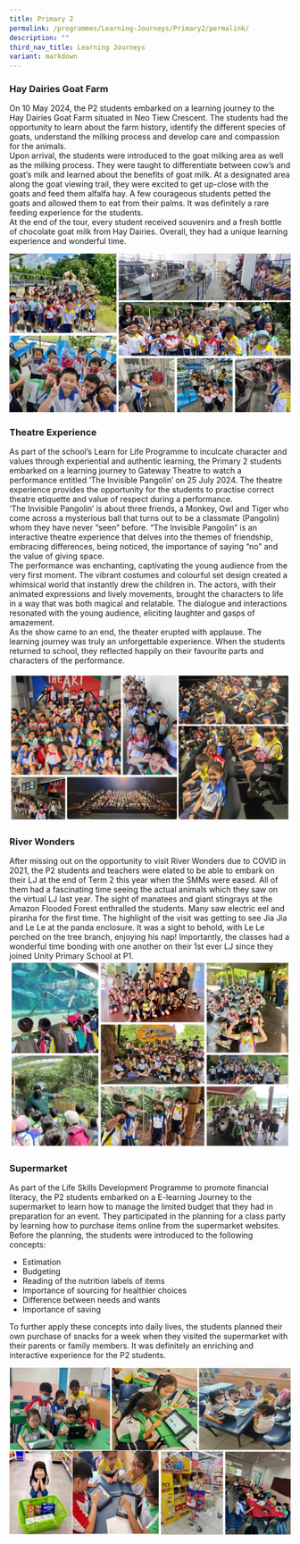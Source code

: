 ```yaml
---
title: Primary 2
permalink: /programmes/Learning-Journeys/Primary2/permalink/
description: ""
third_nav_title: Learning Journeys
variant: markdown
---
```

### **Hay Dairies Goat Farm**
On 10 May 2024, the P2 students embarked on a learning journey to the Hay Dairies Goat Farm situated in Neo Tiew Crescent. The students had the opportunity to learn about the farm history, identify the different species of goats, understand the milking process and develop care and compassion for the animals.  <br>
Upon arrival, the students were introduced to the goat milking area as well as the milking process. They were taught to differentiate between cow’s and goat’s milk and learned about the benefits of goat milk. At a designated area along the goat viewing trail, they were excited to get up-close with the goats and feed them alfalfa hay. A few courageous students petted the goats and allowed them to eat from their palms. It was definitely a rare feeding experience for the students. <br>
At the end of the tour, every student received souvenirs and a fresh bottle of chocolate goat milk from Hay Dairies. Overall, they had a unique learning experience and wonderful time.

![](/images/Learning%20Journeys/2024/P2_Hay_Dairies_Collage.jpg)
### **Theatre Experience**
As part of the school’s Learn for Life Programme to inculcate character and values through experiential and authentic learning, the Primary 2 students embarked on a learning journey to Gateway Theatre to watch a performance entitled ‘The Invisible Pangolin’ on 25 July 2024.  The theatre experience provides the opportunity for the students to practise correct theatre etiquette and value of respect during a performance.<br>
‘The Invisible Pangolin’ is about three friends, a Monkey, Owl and Tiger who come across a mysterious ball that turns out to be a classmate (Pangolin) whom they have never “seen” before. “The Invisible Pangolin” is an interactive theatre experience that delves into the themes of friendship, embracing differences, being noticed, the importance of saying “no” and the value of giving space. <br>
The performance was enchanting, captivating the young audience from the very first moment. The vibrant costumes and colourful set design created a whimsical world that instantly drew the children in. The actors, with their animated expressions and lively movements, brought the characters to life in a way that was both magical and relatable. The dialogue and interactions resonated with the young audience, eliciting laughter and gasps of amazement. <br>
As the show came to an end, the theater erupted with applause. The learning journey was truly an unforgettable experience. When the students returned to school, they reflected happily on their favourite parts and characters of the performance.

![](/images/Learning%20Journeys/2024/P2_LJ_Theatre_Exp.png)

### **River Wonders**
After missing out on the opportunity to visit River Wonders due to COVID in 2021, the P2 students and teachers were elated to be able to embark on their LJ at the end of Term 2 this year when the SMMs were eased. All of them had a fascinating time seeing the actual animals which they saw on the virtual LJ last year. The sight of manatees and giant stingrays at the Amazon Flooded Forest enthralled the students. Many saw electric eel and piranha for the first time. The highlight of the visit was getting to see Jia Jia and Le Le at the panda enclosure. It was a sight to behold, with Le Le perched on the tree branch, enjoying his nap! Importantly, the classes had a wonderful time bonding with one another on their 1st ever LJ since they joined Unity Primary School at P1.
![](/images/Learning%20Journeys/2022/Primary%202/2022%20P2%20River%20Wonders.jpg)

### **Supermarket**
As part of the Life Skills Development Programme to promote financial literacy, the P2 students embarked on a E-learning Journey to the supermarket to learn how to manage the limited budget that they had in preparation for an event.
They participated in the planning for a class party by learning how to purchase items online from the supermarket websites.<br>
Before the planning, the students were introduced to the following concepts:
* Estimation
* Budgeting
* Reading of the nutrition labels of items
* Importance of sourcing for healthier choices
* Difference between needs and wants
* Importance of saving

To further apply these concepts into daily lives, the students planned their own purchase of snacks for a week when they visited the supermarket with their parents or family members. It was definitely an enriching and interactive experience for the P2 students.

![](/images/Learning%20Journeys/2024/P2_Supermarket_collage.jpg)